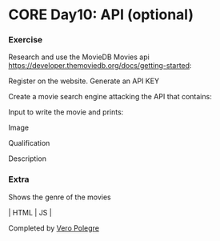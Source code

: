 # CORE Day10: API (optional)

### Exercise

Research and use the MovieDB Movies api https://developer.themoviedb.org/docs/getting-started:

Register on the website. Generate an API KEY

Create a movie search engine attacking the API that contains:

Input to write the movie and prints:

Image

Qualification

Description


### Extra
Shows the genre of the movies

| HTML | JS |

Completed by [Vero Polegre](https://github.com/VeroPolegre)
